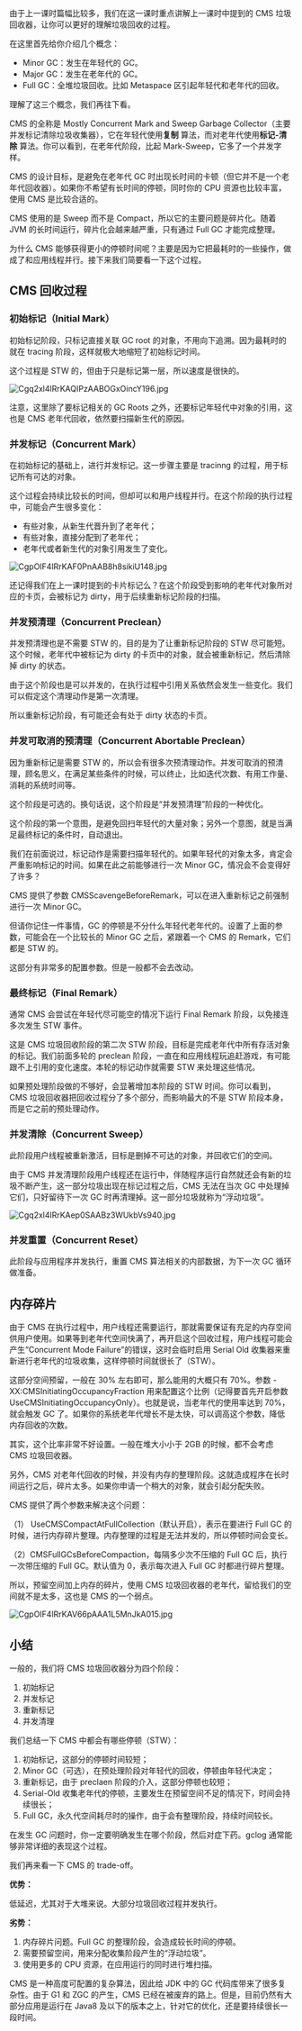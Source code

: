 由于上一课时篇幅比较多，我们在这一课时重点讲解上一课时中提到的 CMS 垃圾回收器，让你可以更好的理解垃圾回收的过程。


在这里首先给你介绍几个概念：

 *  Minor GC：发生在年轻代的 GC。
 *  Major GC：发生在老年代的 GC。
 *  Full GC：全堆垃圾回收。比如 Metaspace 区引起年轻代和老年代的回收。

理解了这三个概念，我们再往下看。


CMS 的全称是 Mostly Concurrent Mark and Sweep Garbage Collector（主要并发­标记­清除­垃圾收集器），它在年轻代使用**复制** 算法，而对老年代使用**标记-清除** 算法。你可以看到，在老年代阶段，比起 Mark-Sweep，它多了一个并发字样。


CMS 的设计目标，是避免在老年代 GC 时出现长时间的卡顿（但它并不是一个老年代回收器）。如果你不希望有长时间的停顿，同时你的 CPU 资源也比较丰富，使用 CMS 是比较合适的。


CMS 使用的是 Sweep 而不是 Compact，所以它的主要问题是碎片化。随着 JVM 的长时间运行，碎片化会越来越严重，只有通过 Full GC 才能完成整理。


为什么 CMS 能够获得更小的停顿时间呢？主要是因为它把最耗时的一些操作，做成了和应用线程并行。接下来我们简要看一下这个过程。

## **CMS 回收过程** 

### **初始标记（Initial Mark）** 

初始标记阶段，只标记直接关联 GC root 的对象，不用向下追溯。因为最耗时的就在 tracing 阶段，这样就极大地缩短了初始标记时间。


这个过程是 STW 的，但由于只是标记第一层，所以速度是很快的。

![Cgq2xl4lRrKAQIPzAABOGxOincY196.jpg][]

注意，这里除了要标记相关的 GC Roots 之外，还要标记年轻代中对象的引用，这也是 CMS 老年代回收，依然要扫描新生代的原因。

### **并发标记（Concurrent Mark）** 

在初始标记的基础上，进行并发标记。这一步骤主要是 tracinng 的过程，用于标记所有可达的对象。


这个过程会持续比较长的时间，但却可以和用户线程并行。在这个阶段的执行过程中，可能会产生很多变化：

 *  有些对象，从新生代晋升到了老年代；
 *  有些对象，直接分配到了老年代；
 *  老年代或者新生代的对象引用发生了变化。

![CgpOIF4lRrKAF0PnAAB8h8sikiU148.jpg][]

还记得我们在上一课时提到的卡片标记么？在这个阶段受到影响的老年代对象所对应的卡页，会被标记为 dirty，用于后续重新标记阶段的扫描。

### **并发预清理（Concurrent Preclean）** 

并发预清理也是不需要 STW 的，目的是为了让重新标记阶段的 STW 尽可能短。这个时候，老年代中被标记为 dirty 的卡页中的对象，就会被重新标记，然后清除掉 dirty 的状态。


由于这个阶段也是可以并发的，在执行过程中引用关系依然会发生一些变化。我们可以假定这个清理动作是第一次清理。


所以重新标记阶段，有可能还会有处于 dirty 状态的卡页。

### **并发可取消的预清理（Concurrent Abortable Preclean）** 

因为重新标记是需要 STW 的，所以会有很多次预清理动作。并发可取消的预清理，顾名思义，在满足某些条件的时候，可以终止，比如迭代次数、有用工作量、消耗的系统时间等。


这个阶段是可选的。换句话说，这个阶段是“并发预清理”阶段的一种优化。


这个阶段的第一个意图，是避免回扫年轻代的大量对象；另外一个意图，就是当满足最终标记的条件时，自动退出。


我们在前面说过，标记动作是需要扫描年轻代的。如果年轻代的对象太多，肯定会严重影响标记的时间。如果在此之前能够进行一次 Minor GC，情况会不会变得好了许多？

CMS 提供了参数 CMSScavengeBeforeRemark，可以在进入重新标记之前强制进行一次 Minor GC。


但请你记住一件事情，GC 的停顿是不分什么年轻代老年代的。设置了上面的参数，可能会在一个比较长的 Minor GC 之后，紧跟着一个 CMS 的 Remark，它们都是 STW 的。


这部分有非常多的配置参数。但是一般都不会去改动。

### **最终标记（Final Remark）** 

通常 CMS 会尝试在年轻代尽可能空的情况下运行 Final Remark 阶段，以免接连多次发生 STW 事件。


这是 CMS 垃圾回收阶段的第二次 STW 阶段，目标是完成老年代中所有存活对象的标记。我们前面多轮的 preclean 阶段，一直在和应用线程玩追赶游戏，有可能跟不上引用的变化速度。本轮的标记动作就需要 STW 来处理这些情况。


如果预处理阶段做的不够好，会显著增加本阶段的 STW 时间。你可以看到，CMS 垃圾回收器把回收过程分了多个部分，而影响最大的不是 STW 阶段本身，而是它之前的预处理动作。

### **并发清除（Concurrent Sweep）** 

此阶段用户线程被重新激活，目标是删掉不可达的对象，并回收它们的空间。


由于 CMS 并发清理阶段用户线程还在运行中，伴随程序运行自然就还会有新的垃圾不断产生，这一部分垃圾出现在标记过程之后，CMS 无法在当次 GC 中处理掉它们，只好留待下一次 GC 时再清理掉。这一部分垃圾就称为“浮动垃圾”。

![Cgq2xl4lRrKAep0SAABz3WUkbVs940.jpg][]

### **并发重置（Concurrent Reset）** 

此阶段与应用程序并发执行，重置 CMS 算法相关的内部数据，为下一次 GC 循环做准备。

## **内存碎片** 

由于 CMS 在执行过程中，用户线程还需要运行，那就需要保证有充足的内存空间供用户使用。如果等到老年代空间快满了，再开启这个回收过程，用户线程可能会产生“Concurrent Mode Failure”的错误，这时会临时启用 Serial Old 收集器来重新进行老年代的垃圾收集，这样停顿时间就很长了（STW）。


这部分空间预留，一般在 30% 左右即可，那么能用的大概只有 70%。参数 -XX:CMSInitiatingOccupancyFraction 用来配置这个比例（记得要首先开启参数UseCMSInitiatingOccupancyOnly）。也就是说，当老年代的使用率达到 70%，就会触发 GC 了。如果你的系统老年代增长不是太快，可以调高这个参数，降低内存回收的次数。


其实，这个比率非常不好设置。一般在堆大小小于 2GB 的时候，都不会考虑 CMS 垃圾回收器。


另外，CMS 对老年代回收的时候，并没有内存的整理阶段。这就造成程序在长时间运行之后，碎片太多。如果你申请一个稍大的对象，就会引起分配失败。


CMS 提供了两个参数来解决这个问题：


（1） UseCMSCompactAtFullCollection（默认开启），表示在要进行 Full GC 的时候，进行内存碎片整理。内存整理的过程是无法并发的，所以停顿时间会变长。


（2）CMSFullGCsBeforeCompaction，每隔多少次不压缩的 Full GC 后，执行一次带压缩的 Full GC。默认值为 0，表示每次进入 Full GC 时都进行碎片整理。


所以，预留空间加上内存的碎片，使用 CMS 垃圾回收器的老年代，留给我们的空间就不是太多，这也是 CMS 的一个弱点。

![CgpOIF4lRrKAV66pAAA1L5MnJkA015.jpg][]

## **小结** 

一般的，我们将 CMS 垃圾回收器分为四个阶段：

1.  初始标记
2.  并发标记
3.  重新标记
4.  并发清理


我们总结一下 CMS 中都会有哪些停顿（STW）：

1.  初始标记，这部分的停顿时间较短；
2.  Minor GC（可选），在预处理阶段对年轻代的回收，停顿由年轻代决定；
3.  重新标记，由于 preclaen 阶段的介入，这部分停顿也较短；
4.  Serial-Old 收集老年代的停顿，主要发生在预留空间不足的情况下，时间会持续很长；
5.  Full GC，永久代空间耗尽时的操作，由于会有整理阶段，持续时间较长。


在发生 GC 问题时，你一定要明确发生在哪个阶段，然后对症下药。gclog 通常能够非常详细的表现这个过程。


我们再来看一下 CMS 的 trade-off。


**优势：** 

低延迟，尤其对于大堆来说。大部分垃圾回收过程并发执行。


**劣势：** 

1.  内存碎片问题。Full GC 的整理阶段，会造成较长时间的停顿。
2.  需要预留空间，用来分配收集阶段产生的“浮动垃圾”。
3.  使用更多的 CPU 资源，在应用运行的同时进行堆扫描。

CMS 是一种高度可配置的复杂算法，因此给 JDK 中的 GC 代码库带来了很多复杂性。由于 G1 和 ZGC 的产生，CMS 已经在被废弃的路上。但是，目前仍然有大部分应用是运行在 Java8 及以下的版本之上，针对它的优化，还是要持续很长一段时间。


[Cgq2xl4lRrKAQIPzAABOGxOincY196.jpg]: https://s0.lgstatic.com/i/image3/M01/62/74/Cgq2xl4lRrKAQIPzAABOGxOincY196.jpg
[CgpOIF4lRrKAF0PnAAB8h8sikiU148.jpg]: https://s0.lgstatic.com/i/image3/M01/62/74/CgpOIF4lRrKAF0PnAAB8h8sikiU148.jpg
[Cgq2xl4lRrKAep0SAABz3WUkbVs940.jpg]: https://s0.lgstatic.com/i/image3/M01/62/74/Cgq2xl4lRrKAep0SAABz3WUkbVs940.jpg
[CgpOIF4lRrKAV66pAAA1L5MnJkA015.jpg]: https://s0.lgstatic.com/i/image3/M01/62/74/CgpOIF4lRrKAV66pAAA1L5MnJkA015.jpg


